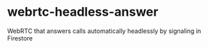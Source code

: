 # webrtc-headless-answer
WebRTC that answers calls automatically headlessly by signaling in Firestore
